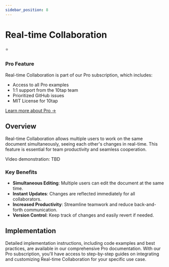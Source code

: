 ```yaml
---
sidebar_position: 8
---
```


# Real-time Collaboration

<div style={{
  backgroundColor: '#f0f5ff',
  border: '1px solid #d6e4ff',
  borderRadius: '6px',
  padding: '16px',
  marginBottom: '20px',
}}>
  <div style={{display: 'flex', alignItems: 'center', marginBottom: '12px'}}>
    <span style={{fontSize: '20px', marginRight: '8px'}}>⭐️</span>
    <h3 style={{margin: 0, color: '#1d39c4', fontSize: '18px'}}>Pro Feature</h3>
  </div>
  <p style={{margin: '0 0 12px', color: '#464646', fontSize: '14px'}}>
    Real-time Collaboration is part of our Pro subscription, which includes:
  </p>
  <ul style={{margin: '0 0 12px', paddingLeft: '20px', color: '#464646', fontSize: '14px'}}>
    <li>Access to all Pro examples</li>
    <li>1:1 support from the 10tap team</li>
    <li>Prioritized GitHub issues</li>
    <li>MIT License for 10tap</li>
  </ul>
  <a href="https://10play.dev#10tap-pricing" style={{
    color: '#1d39c4',
    textDecoration: 'none',
    fontWeight: 'bold',
    fontSize: '14px',
  }}>
    Learn more about Pro →
  </a>
</div>

## Overview

Real-time Collaboration allows multiple users to work on the same document simultaneously, seeing each other's changes in real-time. This feature is essential for team productivity and seamless cooperation.

Video demonstration: TBD

### Key Benefits

- **Simultaneous Editing**: Multiple users can edit the document at the same time.
- **Instant Updates**: Changes are reflected immediately for all collaborators.
- **Increased Productivity**: Streamline teamwork and reduce back-and-forth communication.
- **Version Control**: Keep track of changes and easily revert if needed.

## Implementation

Detailed implementation instructions, including code examples and best practices, are available in our comprehensive Pro documentation. With our Pro subscription, you'll have access to step-by-step guides on integrating and customizing Real-time Collaboration for your specific use case.
